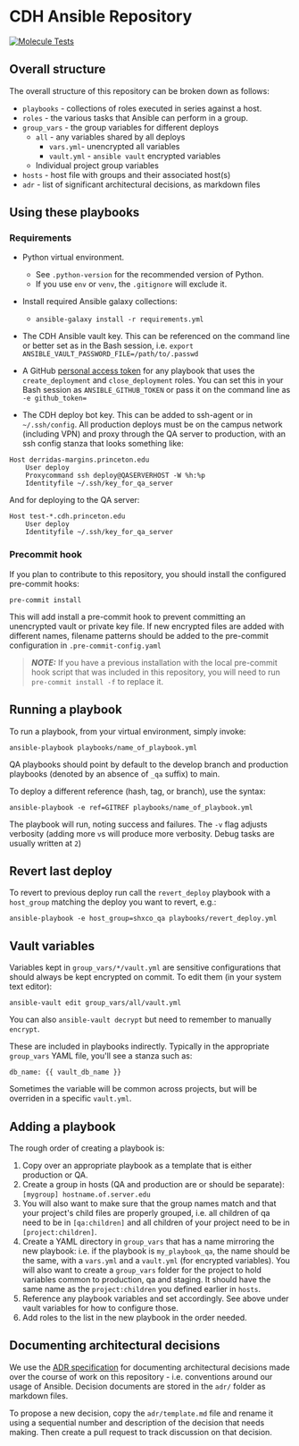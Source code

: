 # CDH Ansible Repository

[![Molecule Tests](https://github.com/Princeton-CDH/cdh-ansible/actions/workflows/molecule_tests.yml/badge.svg)](https://github.com/Princeton-CDH/cdh-ansible/actions/workflows/molecule_tests.yml)

## Overall structure

The overall structure of this repository can be broken down as follows:
  - `playbooks` - collections of roles executed in series against a host.
  - `roles` - the various tasks that Ansible can perform in a group.
  - `group_vars` - the group variables for different deploys
    - `all` - any variables shared by all deploys
      - `vars.yml`- unencrypted all variables
      - `vault.yml` - `ansible vault` encrypted variables
    - Individual project group variables
  - `hosts` - host file with groups and their associated host(s)
  - `adr` - list of significant architectural decisions, as markdown files

## Using these playbooks

### Requirements
  - Python virtual environment.
    - See `.python-version` for the recommended version of Python.
    - If you use `env` or `venv`, the `.gitignore` will exclude it.

  -  Install required Ansible galaxy collections:
      - `ansible-galaxy install -r requirements.yml`

  - The CDH Ansible vault key. This can be referenced on the command line or better set as in the Bash session, i.e. `export ANSIBLE_VAULT_PASSWORD_FILE=/path/to/.passwd`
  - A GitHub [personal access token](https://help.github.com/articles/creating-a-personal-access-token-for-the-command-line/) for any playbook that uses the `create_deployment` and `close_deployment` roles. You can set this in your Bash session as `ANSIBLE_GITHUB_TOKEN` or pass it on the command line as `-e github_token=`
  - The CDH deploy bot key. This can be added to ssh-agent or in `~/.ssh/config`. All production deploys must be on the campus network (including VPN) and proxy through the QA server to production, with an ssh config stanza that looks something like:
  ```
  Host derridas-margins.princeton.edu
      User deploy
      Proxycommand ssh deploy@QASERVERHOST -W %h:%p
      Identityfile ~/.ssh/key_for_qa_server
  ```

  And for deploying to the QA server:
  ```
  Host test-*.cdh.princeton.edu
      User deploy
      Identityfile ~/.ssh/key_for_qa_server
  ```

### Precommit hook

If you plan to contribute to this repository, you should install the configured pre-commit hooks:

```{bash}
pre-commit install
```

This will add install a pre-commit hook to prevent committing an unencrypted vault or private key file. If new encrypted files are added with different names, filename patterns should be added to the pre-commit configuration in `.pre-commit-config.yaml`

> **_NOTE:_**  If you have a previous installation with the local pre-commit hook script that was included in this repository, you will need to run `pre-commit install -f` to replace it.

## Running a playbook

To run a playbook, from your virtual environment, simply invoke:

```{bash}
ansible-playbook playbooks/name_of_playbook.yml
```

QA playbooks should point by default to the develop branch and production playbooks (denoted by an absence of `_qa` suffix) to main.

To deploy a different reference (hash, tag, or branch), use the syntax:

```{bash}
ansible-playbook -e ref=GITREF playbooks/name_of_playbook.yml
```

The playbook will run, noting success and failures. The `-v` flag adjusts verbosity (adding more `v`s will produce more verbosity. Debug tasks are usually written at `2`)

## Revert last deploy

To revert to previous deploy run call the `revert_deploy` playbook with a `host_group` matching the deploy you want to revert, e.g.:

```{bash}
ansible-playbook -e host_group=shxco_qa playbooks/revert_deploy.yml
```

## Vault variables

Variables kept in `group_vars/*/vault.yml` are sensitive configurations that should always be kept encrypted on commit. To edit them (in your system text editor):
```{bash}
ansible-vault edit group_vars/all/vault.yml
```

You can also `ansible-vault decrypt` but need to remember to manually `encrypt`.

These are included in playbooks indirectly. Typically in the appropriate `group_vars` YAML file, you'll see a stanza such as:
```{yaml}
db_name: {{ vault_db_name }}
```

Sometimes the variable will be common across projects, but will be overriden in a specific `vault.yml`.

## Adding a playbook

The rough order of creating a playbook is:

  1. Copy over an appropriate playbook as a template that is either production or QA.
  2. Create a group in hosts (QA and production are or should be separate):
    ```
    [mygroup]
    hostname.of.server.edu
    ```
  4. You will also want to make sure that the group names match and that your project's child files are properly grouped, i.e. all children of qa need to be in `[qa:children]` and all children of your project need to be in `[project:children]`.
  5. Create a YAML directory in `group_vars` that has a name mirroring the new playbook: i.e. if the playbook is `my_playbook_qa`, the name should be the same, with a `vars.yml` and a `vault.yml` (for encrypted variables). You will also want to create a `group_vars` folder for the project to hold variables common to production, qa and staging. It should have the same name as the `project:children` you defined earlier in `hosts`.
  6. Reference any playbook variables and set accordingly. See above under vault variables for how to configure those.
  6. Add roles to the list in the new playbook in the order needed.

## Documenting architectural decisions

We use the [ADR specification](https://github.com/joelparkerhenderson/architecture_decision_record) for documenting architectural decisions made over the course of work on this repository - i.e. conventions around our usage of Ansible. Decision documents are stored in the `adr/` folder as markdown files.

To propose a new decision, copy the `adr/template.md` file and rename it using a sequential number and description of the decision that needs making. Then create a pull request to track discussion on that decision.
